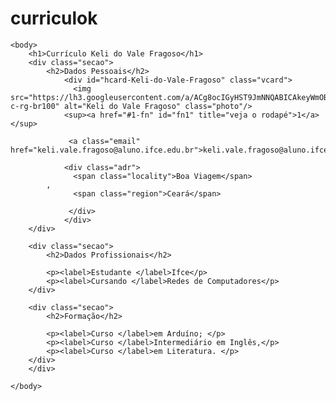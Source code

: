 # curriculok
<!DOCTYPE HTML PUBLIC "-//W3C//DTD HTML 4.01//EN"
			"http://www.w3.org/TR/html4/strict.dtd">
<meta http-equiv="Content-Type" content="text/html;charset=utf-8" >
<html>
	<head>
		<title>Currículo Keli do Vale Fragoso</title>
		<link rel="stylesheet" type="text/css" href="style.css">
	</head>
	
	<body>
		<h1>Currículo Keli do Vale Fragoso</h1>
		<div class="secao">
			<h2>Dados Pessoais</h2>			
				<div id="hcard-Keli-do-Vale-Fragoso" class="vcard">
				  <img src="https://lh3.googleusercontent.com/a/ACg8ocIGyHST9JmNNQABICAkeyWmOBcQQYi92j3ELHbyIVFJcg=s96-c-rg-br100" alt="Keli do Vale Fragoso" class="photo"/>
				<sup><a href="#1-fn" id="fn1" title="veja o rodapé">1</a></sup>

				 <a class="email" href="keli.vale.fragoso@aluno.ifce.edu.br">keli.vale.fragoso@aluno.ifce.edu.br</a>
				
				<div class="adr">
				  <span class="locality">Boa Viagem</span>
			, 
				  <span class="region">Ceará</span>

				 </div>
				</div>
		</div>

		<div class="secao">
			<h2>Dados Profissionais</h2>
			
			<p><label>Estudante </label>Ifce</p>
			<p><label>Cursando </label>Redes de Computadores</p>
		</div>

		<div class="secao">
			<h2>Formação</h2>
			
			<p><label>Curso </label>em Arduíno; </p>
			<p><label>Curso </label>Intermediário em Inglês,</p>
			<p><label>Curso </label>em Literatura. </p>
		</div>
		</div>		
		
	</body>
</html>
